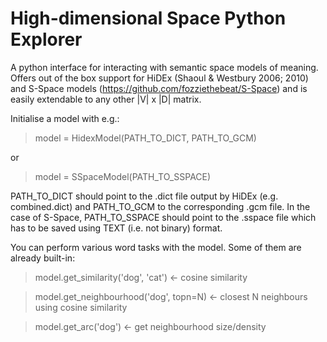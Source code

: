 High-dimensional Space Python Explorer
============

A python interface for interacting with semantic space models of meaning.
Offers out of the box support for HiDEx (Shaoul & Westbury 2006; 2010) and S-Space models (https://github.com/fozziethebeat/S-Space) and is easily extendable to any other |V| x |D| matrix.

Initialise a model with e.g.:
> model = HidexModel(PATH_TO_DICT, PATH_TO_GCM)

or

> model = SSpaceModel(PATH_TO_SSPACE)

PATH_TO_DICT should point to the .dict file output by HiDEx (e.g. combined.dict) and PATH_TO_GCM to the corresponding .gcm file.
In the case of S-Space, PATH_TO_SSPACE should point to the .sspace file which has to be saved using TEXT (i.e. not binary) format.

You can perform various word tasks with the model. Some of them are already built-in:

> model.get_similarity('dog', 'cat') <- cosine similarity

> model.get_neighbourhood('dog', topn=N) <- closest N neighbours using cosine
    similarity
    
> model.get_arc('dog') <- get neighbourhood size/density
